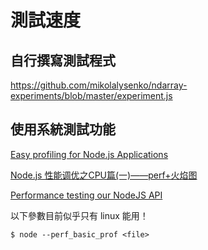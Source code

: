 # 測試速度

## 自行撰寫測試程式

https://github.com/mikolalysenko/ndarray-experiments/blob/master/experiment.js

## 使用系統測試功能


[Easy profiling for Node.js Applications](https://nodejs.org/en/docs/guides/simple-profiling/)



[Node.js 性能调优之CPU篇(一)——perf+火焰图](https://zhuanlan.zhihu.com/p/27147421) 

[Performance testing our NodeJS API](https://raygun.com/blog/performance-testing-nodejs-api/)


以下參數目前似乎只有 linux 能用！

```
$ node --perf_basic_prof <file> 
```

